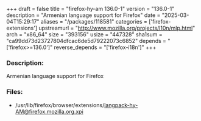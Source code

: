 +++
draft = false
title = "firefox-hy-am 136.0-1"
version = "136.0-1"
description = "Armenian language support for Firefox"
date = "2025-03-04T15:29:17"
aliases = "/packages/118581"
categories = ['firefox-extensions']
upstreamurl = "http://www.mozilla.org/projects/l10n/mlp.html"
arch = "x86_64"
size = "393156"
usize = "447328"
sha1sum = "ca99dd73d23727804dfcac6de5d79222073c6852"
depends = "['firefox>=136.0']"
reverse_depends = "['firefox-i18n']"
+++
### Description: 
Armenian language support for Firefox

### Files: 
* /usr/lib/firefox/browser/extensions/langpack-hy-AM@firefox.mozilla.org.xpi
